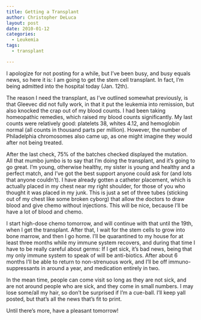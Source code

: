 ```yaml
---
title: Getting a Transplant
author: Christopher DeLuca
layout: post
date: 2010-01-12
categories:
  - Leukemia
tags:
  - transplant

---
```

I apologize for not posting for a while, but I&#8217;ve been busy, and busy equals news, so here it is: I am going to get the stem cell transplant. In fact, I&#8217;m being admitted into the hospital today (Jan. 12th).

The reason I need the transplant, as I&#8217;ve outlined somewhat previously, is that Gleevec did not fully work, in that it put the leukemia into remission, but also knocked the crap out of my blood counts. I had been taking homeopathic remedies, which raised my blood counts significantly. My last counts were relatively good: platelets 38, whites 4.12, and hemoglobin normal (all counts in thousand parts per million). However, the number of Philadelphia chromosomes also came up, as one might imagine they would after not being treated.

After the last check, 75% of the batches checked displayed the mutation. All that mumbo jumbo is to say that I&#8217;m doing the transplant, and it&#8217;s going to go great. I&#8217;m young, otherwise healthy, my sister is young and healthy and a perfect match, and I&#8217;ve got the best support anyone could ask for (and lots that anyone couldn&#8217;t). I have already gotten a catheter placement, which is actually placed in my chest near my right shoulder, for those of you who thought it was placed in my junk. This is just a set of three tubes (sticking out of my chest like some broken cyborg) that allow the doctors to draw blood and give chemo without injections. This will be nice, because I&#8217;ll be have a lot of blood and chemo.

I start high-dose chemo tomorrow, and will continue with that until the 19th, when I get the transplant. After that, I wait for the stem cells to grow into bone marrow, and then I go home. I&#8217;ll be quarantined to my house for at least three months while my immune system recovers, and during that time I have to be really careful about germs: If I get sick, it&#8217;s bad news, being that my only immune system to speak of will be anti-biotics. After about 6 months I&#8217;ll be able to return to non-strenuous work, and I&#8217;ll be off immuno-suppressants in around a year, and medication entirely in two.

In the mean time, people can come visit so long as they are not sick, and are not around people who are sick, and they come in small numbers. I may lose some/all my hair, so don&#8217;t be surprised if I&#8217;m a cue-ball. I&#8217;ll keep yall posted, but that&#8217;s all the news that&#8217;s fit to print.

Until there&#8217;s more, have a pleasant tomorrow!
